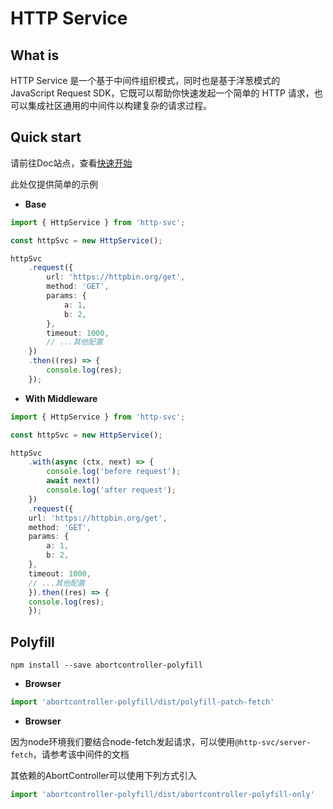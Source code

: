 # HTTP Service

## What is

HTTP Service 是一个基于中间件组织模式，同时也是基于洋葱模式的 JavaScript Request SDK，它既可以帮助你快速发起一个简单的 HTTP 请求，也可以集成社区通用的中间件以构建复杂的请求过程。

## Quick start

请前往Doc站点，查看[快速开始](https://http-svc.vercel.app/quick-start)

此处仅提供简单的示例

- **Base**

```ts
import { HttpService } from 'http-svc';

const httpSvc = new HttpService();

httpSvc
    .request({
        url: 'https://httpbin.org/get',
        method: 'GET',
        params: {
            a: 1,
            b: 2,
        },
        timeout: 1000,
        // ...其他配置
    })
    .then((res) => {
        console.log(res);
    });
```

- **With Middleware**

```ts
import { HttpService } from 'http-svc';

const httpSvc = new HttpService();

httpSvc
    .with(async (ctx, next) => {
        console.log('before request');
        await next()
        console.log('after request');
    })
    .request({
    url: 'https://httpbin.org/get',
    method: 'GET',
    params: {
        a: 1,
        b: 2,
    },
    timeout: 1000,
    // ...其他配置
    }).then((res) => {
    console.log(res);
    });
```

## Polyfill

```shell
npm install --save abortcontroller-polyfill
```

- **Browser**

```js
import 'abortcontroller-polyfill/dist/polyfill-patch-fetch'
```

- **Browser**

因为node环境我们要结合node-fetch发起请求，可以使用`@http-svc/server-fetch`，请参考该中间件的文档

其依赖的AbortController可以使用下列方式引入

```js
import 'abortcontroller-polyfill/dist/abortcontroller-polyfill-only'
```
